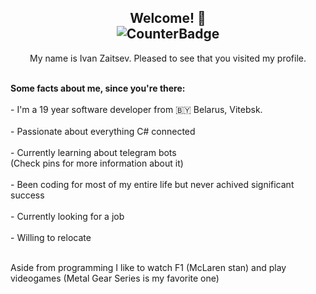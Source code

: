 <h2 align="center">Welcome! 🖖<br> <img src="https://komarev.com/ghpvc/?username=Rasmus715&style=flat-square&color=blue" alt="CounterBadge" align="center"/> </h2>
<p align="center">My name is Ivan Zaitsev. Pleased to see that you visited my profile.</p> <br>
<b>Some facts about me, since you're there:</b> <br> <br>
- I'm a 19 year software developer from 🇧🇾 Belarus, Vitebsk.  <br> <br> 
- Passionate about everything C# connected <br> <br>
- Currently learning about telegram bots <br>
   (Check pins for more information about it) <br> <br>
- Been coding for most of my entire life but never achived significant success <br> <br>
- Currently looking for a job <br> <br>
- Willing to relocate <br> <br>

Aside from programming I like to watch F1 (McLaren stan) and play videogames (Metal Gear Series is my favorite one)
